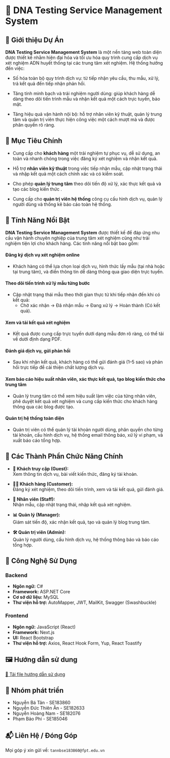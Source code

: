 # 🧬 DNA Testing Service Management System
 
## 📌 Giới thiệu Dự Án
**DNA Testing Service Management System** là một nền tảng web toàn diện được thiết kế nhằm hiện đại hóa và tối ưu hóa quy trình cung cấp dịch vụ xét nghiệm ADN huyết thống tại các trung tâm xét nghiệm. Hệ thống hướng đến việc:

- Số hóa toàn bộ quy trình dịch vụ: từ tiếp nhận yêu cầu, thu mẫu, xử lý, trả kết quả đến tiếp nhận phản hồi.

- Tăng tính minh bạch và trải nghiệm người dùng: giúp khách hàng dễ dàng theo dõi tiến trình mẫu và nhận kết quả một cách trực tuyến, bảo mật.

- Tăng hiệu quả vận hành nội bộ: hỗ trợ nhân viên kỹ thuật, quản lý trung tâm và quản trị viên thực hiện công việc một cách mượt mà và được phân quyền rõ ràng.

##  🎯 Mục Tiêu Chính
- Cung cấp cho **khách hàng** một trải nghiệm tự phục vụ, dễ sử dụng, an toàn và nhanh chóng trong việc đăng ký xét nghiệm và nhận kết quả.

- Hỗ trợ **nhân viên kỹ thuật** trong việc tiếp nhận mẫu, cập nhật trạng thái và nhập kết quả một cách chính xác và có kiểm soát.

- Cho phép **quản lý trung tâm** theo dõi tiến độ xử lý, xác thực kết quả và tạo các blog kiến thức .

- Cung cấp cho **quản trị viên hệ thống** công cụ cấu hình dịch vụ, quản lý người dùng và thống kê báo cáo toàn hệ thống.

## 🌟 Tính Năng Nổi Bật
**DNA Testing Service Management System** được thiết kế để đáp ứng nhu cầu vận hành chuyên nghiệp của trung tâm xét nghiệm cũng như trải nghiệm tiện lợi cho khách hàng. 
Các tính năng nổi bật bao gồm:

#### **Đăng ký dịch vụ xét nghiệm online**
- Khách hàng có thể lựa chọn loại dịch vụ, hình thức lấy mẫu (tại nhà hoặc tại trung tâm), và điền thông tin dễ dàng thông qua giao diện trực tuyến.

#### **Theo dõi tiến trình xử lý mẫu từng bước**
- Cập nhật trạng thái mẫu theo thời gian thực từ khi tiếp nhận đến khi có kết quả: 
    - Chờ xác nhận → Đã nhận mẫu → Đang xử lý → Hoàn thành (Có kết quả).

#### **Xem và tải kết quả xét nghiệm**
- Kết quả được cung cấp trực tuyến dưới dạng mẫu đơn rõ ràng, có thể tải về dưới định dạng PDF.

#### **Đánh giá dịch vụ, gửi phản hồi**
- Sau khi nhận kết quả, khách hàng có thể gửi đánh giá (1–5 sao) và phản hồi trực tiếp để cải thiện chất lượng dịch vụ.

#### **Xem báo cáo hiệu suất nhân viên, xác thực kết quả, tạo blog kiến thức cho trung tâm**
- Quản lý trung tâm có thể xem hiệu suất làm việc của từng nhân viên, phê duyệt kết quả xét nghiệm và cung cấp kiến thức cho khách hàng thông qua các blog được tạo.

#### **Quản trị hệ thống toàn diện**
- Quản trị viên có thể quản lý tài khoản người dùng, phân quyền cho từng tài khoản, cấu hình dịch vụ, hệ thống email thông báo, xử lý vi phạm, và xuất báo cáo tổng hợp.

## 🧩 Các Thành Phần Chức Năng Chính

- **👤 Khách truy cập (Guest):**  
  Xem thông tin dịch vụ, bài viết kiến thức, đăng ký tài khoản.

- **🧑‍💼 Khách hàng (Customer):**  
  Đăng ký xét nghiệm, theo dõi tiến trình, xem và tải kết quả, gửi đánh giá.

- **🔬 Nhân viên (Staff):**  
  Nhận mẫu, cập nhật trạng thái, nhập kết quả xét nghiệm.

- **📊 Quản lý (Manager):**  
  Giám sát tiến độ, xác nhận kết quả, tạo và quản lý blog trung tâm.

- **🛠️ Quản trị viên (Admin):**  
  Quản lý người dùng, cấu hình dịch vụ, hệ thống thông báo và báo cáo tổng hợp.

## 🧰 Công Nghệ Sử Dụng
### Backend
- **Ngôn ngữ:** C#
- **Framework:** ASP.NET Core
- **Cơ sở dữ liệu:** MySQL
- **Thư viện hỗ trợ:** AutoMapper, JWT, MailKit, Swagger (Swashbuckle)

### Frontend
- **Ngôn ngữ:** JavaScript (React)
- **Framework:** Next.js
- **UI:** React Bootstrap
- **Thư viện hỗ trợ:** Axios, React Hook Form, Yup, React Toastify


## 🖼️ Hướng dẫn sử dung
[📄 Tải file hướng dẫn sử dụng](./docs/UserGuide.exe)



## 👥 Nhóm phát triển
- Nguyễn Bá Tân - SE183860
- Nguyễn Đức Thiên Ân - SE182633
- Nguyễn Hoàng Nam - SE182076
- Phạm Bảo Phi - SE185046


## 📬 Liên Hệ / Đóng Góp
Mọi góp ý xin gửi về: `tannbse183860@fpt.edu.vn`
